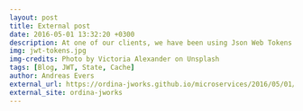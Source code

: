 ```yaml
---
layout: post
title: External post
date: 2016-05-01 13:32:20 +0300
description: At one of our clients, we have been using Json Web Tokens quite extensively. We even use it to persist state on the client.
img: jwt-tokens.jpg
img-credits: Photo by Victoria Alexander on Unsplash
tags: [Blog, JWT, State, Cache]
author: Andreas Evers
external_url: https://ordina-jworks.github.io/microservices/2016/05/01/Using-JWT-Tokens-for-State-Transfer.html
external_site: ordina-jworks
---
```

